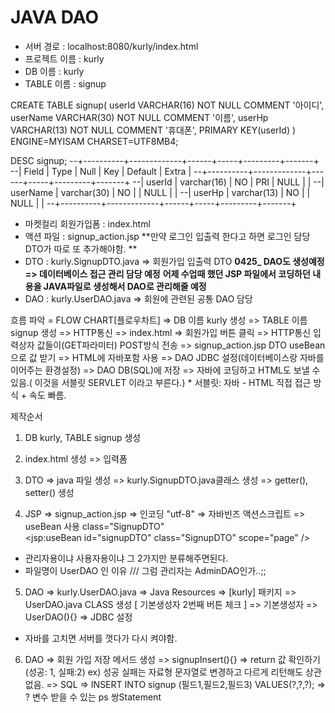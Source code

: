 # JAVA DAO
- 서버 경로 : localhost:8080/kurly/index.html
- 프로젝트 이름 : kurly
- DB 이름 : kurly
- TABLE 이름 : signup

CREATE TABLE signup(
  userId VARCHAR(16) NOT NULL COMMENT '아이디',
  userName VARCHAR(30) NOT NULL COMMENT '이름',
  userHp VARCHAR(13) NOT NULL COMMENT '휴대폰',
  PRIMARY KEY(userId)
 ) ENGINE=MYISAM CHARSET=UTF8MB4;
 
DESC signup;
--+----------+-------------+------+-----+---------+-------+
--| Field    | Type        | Null | Key | Default | Extra |
--+----------+-------------+------+-----+---------+-------+
--| userId   | varchar(16) | NO   | PRI | NULL    |       |
--| userName | varchar(30) | NO   |     | NULL    |       |
--| userHp   | varchar(13) | NO   |     | NULL    |       |
--+----------+-------------+------+-----+---------+-------+ 


- 마켓컬리 회원가입폼 : index.html
- 액션 파일 : signup_action.jsp 
**만약 로그인 입출력 한다고 하면 로그인 담당 DTO가 따로 또 추가해야함. **
- DTO : kurly.SignupDTO.java => 회원가입 입출력 DTO
**0425_ DAO도 생성예정 => 데이터베이스 접근 관리 담당 예정**
**어제 수업때 했던 JSP 파일에서 코딩하던 내용을 JAVA파일로 생성해서 DAO로 관리해줄 예정**
- DAO : kurly.UserDAO.java => 회원에 관련된 공통 DAO 담당

흐름 파악 = FLOW CHART[플로우차트]
	=> DB 이름  kurly 생성 
	=> TABLE 이름  signup 생성 
	=> HTTP통신
	=> index.html => 회원가입 버튼 클릭 
	=> HTTP통신 입력상자 값들이(GET파라미터) POST방식 전송 
	=> signup_action.jsp DTO useBean으로 값 받기 => HTML에 자바포함 사용
	=> DAO JDBC 설정(데이터베이스랑 자바를 이어주는 환경설정) => DAO DB(SQL)에 저장 
	=> 자바에 코딩하고 HTML도 보낼 수 있음.( 이것을 서블릿 SERVLET 이라고 부른다.)
	* 서블릿: 자바 - HTML 직접 접근 방식 + 속도 빠름.

제작순서
1. DB kurly, TABLE  signup 생성

2. index.html 생성 => 입력폼

3. DTO => java 파일 생성 => kurly.SignupDTO.java클래스 생성
		=> getter(), setter() 생성
		
4. JSP => signup_action.jsp 
			=> 인코딩 "utf-8"
			=> 자바빈즈 액션스크립트 => useBean 사용 class="SignupDTO"  
			<jsp:useBean id="signupDTO" class="SignupDTO" scope="page" />
			
* 관리자용이냐 사용자용이냐 그 2가지만 분류해주면된다.
* 파일명이 UserDAO 인 이유 /// 그럼 관리자는 AdminDAO인가..;; 
5. DAO => kurly.UserDAO.java
		=> Java Resources => [kurly] 패키지 => UserDAO.java CLASS 생성 [ 기본생성자 2번째 버튼 체크 ]
		=> 기본생성자 => UserDAO(){} => JDBC 설정 
* 자바를 고치면 서버를 껏다가 다시 켜야함.	
6. DAO => 회원 가입 저장 메서드 생성 => signupInsert(){}
		=> return 값 확인하기 (성공: 1, 실패:2) ex) 성공 실패는 자료형 문자열로 변경하고 다르게 리턴해도 상관없음.
		=> SQL => INSERT INTO signup (필드1,필드2,필드3) VALUES(?,?,?);
		=> ? 변수 받을 수 있는 ps  쌍Statement